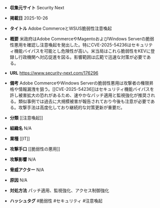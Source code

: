 - **収集元サイト**
Security Next

- **掲載日**
2025-10-26

- **タイトル**
Adobe CommerceとWSUS脆弱性注意喚起

- **概要**
米政府はAdobe CommerceやMagentoおよびWindows Serverの脆弱性悪用を確認し注意喚起を発出した。特にCVE-2025-54236はセキュリティ機能バイパスを可能とし危険性が高い。米当局はこれら脆弱性をKEVに登録し行政機関へ対応促進を図る。影響範囲は広範で迅速な対策が必要である。

- **URL**
https://www.security-next.com/176296

- **備考**
Adobe CommerceやWindows Serverの脆弱性悪用は攻撃者の権限昇格や情報漏洩を狙う。[[CVE-2025-54236]]はセキュリティ機能バイパスを許し被害拡大の恐れがあるため、速やかなパッチ適用と監視強化が推奨される。類似事例では過去に大規模被害が報告されており今後も注意が必要である。攻撃手法は高度化しており継続的な対策更新が重要だ。

- **分類**
[[注意喚起]]

- **組織名**
N/A

- **業種**
[[IT]]

- **攻撃手口**
[[脆弱性の悪用]]

- **攻撃影響**
N/A

- **脅威アクター**
N/A

- **原因**
N/A

- **対処方法**
パッチ適用、監視強化、アクセス制御強化

- **ハッシュタグ**
#脆弱性 #セキュリティ #注意喚起
